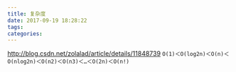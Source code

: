 ```yaml
---
title: 复杂度
date: 2017-09-19 18:28:22
tags:
categories:
---
```



http://blog.csdn.net/zolalad/article/details/11848739
`Ο(1)＜Ο(log2n)＜Ο(n)＜Ο(nlog2n)＜Ο(n2)＜Ο(n3)＜…＜Ο(2n)＜Ο(n!)`